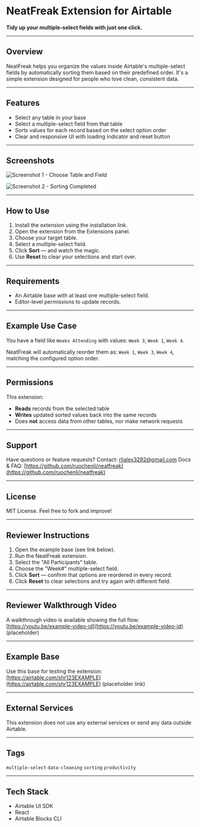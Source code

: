 # NeatFreak Extension for Airtable

**Tidy up your multiple-select fields with just one click.**

---

## Overview

NeatFreak helps you organize the values inside Airtable's multiple-select fields by automatically sorting them based on their predefined order. It's a simple extension designed for people who love clean, consistent data.

---

## Features

* Select any table in your base
* Select a multiple-select field from that table
* Sorts values for each record based on the select option order
* Clear and responsive UI with loading indicator and reset button

---

## Screenshots

![Screenshot 1 - Choose Table and Field](https://via.placeholder.com/1200x800?text=Choose+Table+and+Field)

![Screenshot 2 - Sorting Completed](https://via.placeholder.com/1200x800?text=Sorting+Complete)

---

## How to Use

1. Install the extension using the installation link.
2. Open the extension from the Extensions panel.
3. Choose your target table.
4. Select a multiple-select field.
5. Click **Sort** — and watch the magic.
6. Use **Reset** to clear your selections and start over.

---

## Requirements

* An Airtable base with at least one multiple-select field.
* Editor-level permissions to update records.

---

## Example Use Case

You have a field like `Weeks Attending` with values: `Week 3`, `Week 1`, `Week 4`.

NeatFreak will automatically reorder them as: `Week 1`, `Week 3`, `Week 4`, matching the configured option order.

---

## Permissions

This extension:

* **Reads** records from the selected table
* **Writes** updated sorted values back into the same records
* Does **not** access data from other tables, nor make network requests

---

## Support

Have questions or feature requests?
Contact: [rlialex3292@gmail.com](mailto:rlialex3292@gmail.com)
Docs & FAQ: [https://github.com/ruochenli/neatfreak](https://github.com/ruochenli/neatfreak)

---

## License

MIT License. Feel free to fork and improve!

---


## Reviewer Instructions

1. Open the example base (see link below).
2. Run the NeatFreak extension.
3. Select the "All Participants" table.
4. Choose the "Week#" multiple-select field.
5. Click **Sort** — confirm that options are reordered in every record.
6. Click **Reset** to clear selections and try again with different field.

---

## Reviewer Walkthrough Video

A walkthrough video is available showing the full flow:
[https://youtu.be/example-video-id](https://youtu.be/example-video-id) (placeholder)

---

## Example Base

Use this base for testing the extension:
[https://airtable.com/shr123EXAMPLE](https://airtable.com/shr123EXAMPLE) (placeholder link)

---

## External Services

This extension does not use any external services or send any data outside Airtable.

---

## Tags

`multiple-select` `data-cleaning` `sorting` `productivity`

---

## Tech Stack

* Airtable UI SDK
* React
* Airtable Blocks CLI
